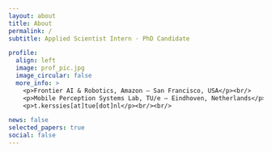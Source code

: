 ```yaml
---
layout: about
title: About
permalink: /
subtitle: Applied Scientist Intern · PhD Candidate

profile:
  align: left
  image: prof_pic.jpg
  image_circular: false
  more_info: >
    <p>Frontier AI & Robotics, Amazon – San Francisco, USA</p><br/>
    <p>Mobile Perception Systems Lab, TU/e – Eindhoven, Netherlands</p><br/>
    <p>t.kerssies[at]tue[dot]nl</p><br/><br/>

news: false
selected_papers: true
social: false
---
```

